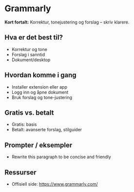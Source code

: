 # Grammarly

**Kort fortalt:** Korrektur, tonejustering og forslag – skriv klarere.

## Hva er det best til?
- Korrektur og tone
- Forslag i sanntid
- Dokument/desktop

## Hvordan komme i gang
- Installer extension eller app
- Logg inn og åpne dokument
- Bruk forslag og tone-justering

## Gratis vs. betalt
- Gratis: basis
- Betalt: avanserte forslag, stilguider

## Prompter / eksempler
- Rewrite this paragraph to be concise and friendly

## Ressurser
- Offisiell side: https://www.grammarly.com/
